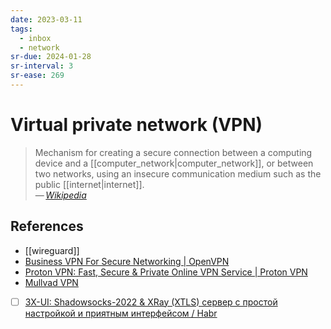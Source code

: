 ```yaml
---
date: 2023-03-11
tags:
  - inbox
  - network
sr-due: 2024-01-28
sr-interval: 3
sr-ease: 269
---
```


# Virtual private network (VPN)

> Mechanism for creating a secure connection between a computing device and a
> [[computer_network|computer_network]], or between two networks, using an
> insecure communication medium such as the public [[internet|internet]].\
> — <cite>[Wikipedia](https://en.wikipedia.org/wiki/Virtual_private_network)</cite>

## References

- [[wireguard]]
- [Business VPN For Secure Networking | OpenVPN](https://openvpn.net/)
- [Proton VPN: Fast, Secure & Private Online VPN Service | Proton VPN](https://protonvpn.com/)
- [Mullvad VPN](https://mullvad.net/en/account/#/login?next=/)
- [ ] [3X-UI: Shadowsocks-2022 & XRay (XTLS) сервер с простой настройкой и приятным интерфейсом / Habr](https://habr.com/en/articles/735536/)
